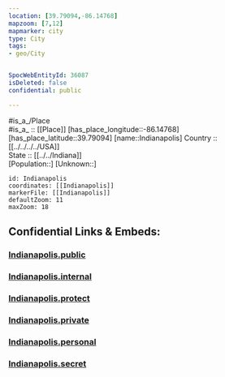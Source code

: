 ```yaml
---
location: [39.79094,-86.14768] 
mapzoom: [7,12] 
mapmarker: city 
type: City
tags:
- geo/City


SpocWebEntityId: 36087
isDeleted: false
confidential: public

---
```

#is_a_/Place  
#is_a_ :: [[Place]] 
[has_place_longitude::-86.14768] 
[has_place_latitude::39.79094] 
[name::Indianapolis] 
Country :: [[../../../../USA]]  
State :: [[../../Indiana]]  
[Population::] 
[Unknown::] 


```leaflet
id: Indianapolis
coordinates: [[Indianapolis]] 
markerFile: [[Indianapolis]] 
defaultZoom: 11 
maxZoom: 18
```


## Confidential Links & Embeds: 

### [Indianapolis.public](/_public/\Earth\Continent\America~North\USA\USA~Central\Indiana\counties~Indiana\Marion,County\cities~MarionIndianapolis.public.md) 

### [Indianapolis.internal](/_internal/\Earth\Continent\America~North\USA\USA~Central\Indiana\counties~Indiana\Marion,County\cities~MarionIndianapolis.internal.md) 

### [Indianapolis.protect](/_protect/\Earth\Continent\America~North\USA\USA~Central\Indiana\counties~Indiana\Marion,County\cities~MarionIndianapolis.protect.md) 

### [Indianapolis.private](/_private/\Earth\Continent\America~North\USA\USA~Central\Indiana\counties~Indiana\Marion,County\cities~MarionIndianapolis.private.md) 

### [Indianapolis.personal](/_personal/\Earth\Continent\America~North\USA\USA~Central\Indiana\counties~Indiana\Marion,County\cities~MarionIndianapolis.personal.md) 

### [Indianapolis.secret](/_secret/\Earth\Continent\America~North\USA\USA~Central\Indiana\counties~Indiana\Marion,County\cities~MarionIndianapolis.secret.md)

